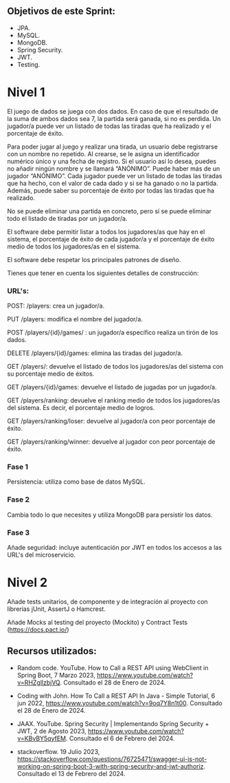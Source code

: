 ## Objetivos de este Sprint:
- JPA.
- MySQL.
- MongoDB.
- Spring Security.
- JWT.
- Testing.

# Nivel 1

El juego de dados se juega con dos dados. En caso de que el resultado de la suma de ambos dados sea 7, la partida será ganada, si no es perdida. Un jugador/a puede ver un listado de todas las tiradas que ha realizado y el porcentaje de éxito.

Para poder jugar al juego y realizar una tirada, un usuario debe registrarse con un nombre no repetido. Al crearse, se le asigna un identificador numérico único y una fecha de registro. Si el usuario así lo desea, puedes no añadir ningún nombre y se llamará “ANÓNIMO”. Puede haber más de un jugador “ANÓNIMO”.
Cada jugador puede ver un listado de todas las tiradas que ha hecho, con el valor de cada dado y si se ha ganado o no la partida. Además, puede saber su porcentaje de éxito por todas las tiradas que ha realizado.

No se puede eliminar una partida en concreto, pero sí se puede eliminar todo el listado de tiradas por un jugador/a.

El software debe permitir listar a todos los jugadores/as que hay en el sistema, el porcentaje de éxito de cada jugador/a y el porcentaje de éxito medio de todos los jugadores/as en el sistema.

El software debe respetar los principales patrones de diseño.

Tienes que tener en cuenta los siguientes detalles de construcción:

### URL's:

POST: /players: crea un jugador/a.

PUT /players: modifica el nombre del jugador/a.

POST /players/{id}/games/ : un jugador/a específico realiza un tirón de los dados.

DELETE /players/{id}/games: elimina las tiradas del jugador/a.

GET /players/: devuelve el listado de todos los jugadores/as del sistema con su porcentaje medio de éxitos.

GET /players/{id}/games: devuelve el listado de jugadas por un jugador/a.

GET /players/ranking: devuelve el ranking medio de todos los jugadores/as del sistema. Es decir, el porcentaje medio de logros.

GET /players/ranking/loser: devuelve al jugador/a con peor porcentaje de éxito.

GET /players/ranking/winner: devuelve al jugador con peor porcentaje de éxito.

### Fase 1
Persistencia: utiliza como base de datos MySQL.

### Fase 2
Cambia todo lo que necesites y utiliza MongoDB para persistir los datos.

### Fase 3
Añade seguridad: incluye autenticación por JWT en todos los accesos a las URL's del microservicio.

# Nivel 2

Añade tests unitarios, de componente y de integración al proyecto con librerías jUnit, AssertJ o Hamcrest.

Añade Mocks al testing del proyecto (Mockito) y Contract Tests (https://docs.pact.io/)

## Recursos utilizados:

- Random code. YouTube. How to Call a REST API using WebClient in Spring Boot, 7 Marzo 2023, https://www.youtube.com/watch?v=RHZgllzbjVQ. Consultado el 28 de Enero de 2024.

- Coding with John. How To Call a REST API In Java - Simple Tutorial, 6 jun 2022, https://www.youtube.com/watch?v=9oq7Y8n1t00. Consultado el 28 de Enero de 2024.

- JAAX. YouTube. Spring Security | Implementando Spring Security + JWT, 2 de Agosto 2023, https://www.youtube.com/watch?v=KBvBY5qyfEM. Consultado el 6 de Febrero del 2024.

- stackoverflow. 19 Julio 2023, https://stackoverflow.com/questions/76725471/swagger-ui-is-not-working-on-spring-boot-3-with-spring-security-and-jwt-authoriz. Consultado el 13 de Febrero del 2024.
